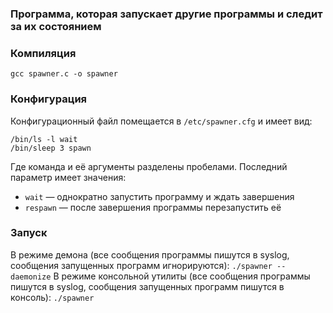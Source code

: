 ### Программа, которая запускает другие программы и следит за их состоянием

### Компиляция
`gcc spawner.c -o spawner`
### Конфигурация
Конфигурационный файл помещается в `/etc/spawner.cfg` и имеет вид:
```
/bin/ls -l wait
/bin/sleep 3 spawn
```
Где команда и её аргументы разделены пробелами. Последний параметр имеет значения:
* `wait` — однократно запустить программу и ждать завершения
* `respawn` — после завершения программы перезапустить её

### Запуск
В режиме демона (все сообщения программы пишутся в syslog, сообщения запущенных программ игнорируются):
`./spawner --daemonize`
В режиме консольной утилиты (все сообщения программы пишутся в syslog, сообщения запущенных программ пишутся в консоль):
`./spawner`

